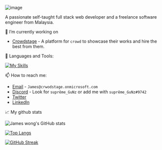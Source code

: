![image](https://user-images.githubusercontent.com/87692325/168801884-7996266d-a2eb-4c7f-9dfc-5eb8e3960aad.png)

A passionate self-taught full stack web developer and a freelance software engineer from Malaysia. 

🔭 I’m currently working on

- [Crowdstage](https://crowdstage.xyz/) - A platform for `crowd` to showcase their works and hire the best from them.

🌱 Languages and Tools:

[![My Skills](https://skillicons.dev/icons?i=js,html,css,tailwind,php,laravel,vue,nodejs,mysql,idea,git,stackoverflow)](https://skillicons.dev)

📫 How to reach me:

- [Email](mailto:James@crwodstage.onmicrosoft.com) - `James@crwodstage.onmicrosoft.com`
- [Discord](https://discord.gg/8jBQJ7Zq) - Look for `suprême_GuNz` or add me with `suprême_GuNz#9742`
- [Twitter](https://twitter.com/jameswong3388)
- [LinkedIn](https://www.linkedin.com/in/wongchaifuu/)

📈 My github stats

![James wong's GitHub stats](https://github-readme-stats.vercel.app/api?username=james-wong123&show_icons=true&theme=gotham&count_private=true)

[![Top Langs](https://github-readme-stats.vercel.app/api/top-langs/?username=james-wong123&layout=compact)](https://github.com/anuraghazra/github-readme-stats)

[![GitHub Streak](https://github-readme-streak-stats.herokuapp.com/?user=james-wong123)](https://git.io/streak-stats)


<!--
**james-wong123/james-wong123** is a ✨ _special_ ✨ repository because its `README.md` (this file) appears on your GitHub profile.

Here are some ideas to get you started:

- 🔭 I’m currently working on ...
- 🌱 I’m currently learning ...
- 👯 I’m looking to collaborate on ...
- 🤔 I’m looking for help with ...
- 💬 Ask me about ...
- 📫 How to reach me: ...
- 😄 Pronouns: ...
- ⚡ Fun fact: ...
-->
